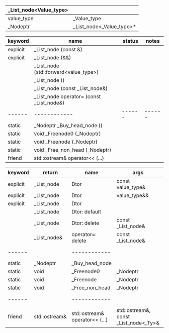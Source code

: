 | _List_node<Value_type> |                           |
| ---------------------- | ------------------------- |
| value_type             | _Value_type               |
| _Nodeptr               | _List_node<_Value_type>\* |

| keyword  | name                                      | status  | notes   |
| -------- | ----------------------------------------- | ------- | ------- |
| explicit | _List_node (const &)                      |         |         |
| explicit | _List_node (&&)                           |         |         |
|          | _List_node (std::forward<value_type>)     |         |         |
|          | _List_node ()                             |         |         |
|          | _List_node (const \_List_node&)           |         |         |
|          | _List_node operator= (const \_List_node&) |         |         |
| \------  | \------------                             | \------ | \------ |
| static   | _Nodeptr \_Buy_head_node ()               |         |         |
| static   | void \_Freenode0 (_Nodeptr)               |         |         |
| static   | void \_Freenode (_Nodeptr)                |         |         |
| static   | void \_Free_non_head (_Nodeptr)           |         |         |
| friend   | std::ostream& operator<< (...)            |         |         |

| keyword  | return        | name                           | args                                   | status  | notes   |
| -------- | ------------- | ------------------------------ | -------------------------------------- | ------- | ------- |
| explicit | _List_node    | Dtor                           | const value_type&                      |         |         |
| explicit | _List_node    | Dtor                           | value_type&&                           |         |         |
| explicit | _List_node    | Dtor                           |                                        |         |         |
|          | _List_node    | Dtor: default                  |                                        |         |         |
|          | _List_node    | Dtor: delete                   | const \_List_node&                     |         |         |
|          | _List_node&   | operator=: delete              | const \_List_node&                     |         |         |
| \------  |               | \------------                  |                                        | \------ | \------ |
| static   | _Nodeptr      | _Buy_head_node                 |                                        |         |         |
| static   | void          | _Freenode0                     | _Nodeptr                               |         |         |
| static   | void          | _Freenode                      | _Nodeptr                               |         |         |
| static   | void          | _Free_non_head                 | _Nodeptr                               |         |         |
| \------  |               | \------------                  |                                        | \------ | \------ |
| friend   | std::ostream& | std::ostream& operator<< (...) | std::ostream&, const \_List_node<_Ty>& |         |